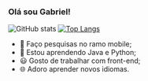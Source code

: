 ###                                                                   Olá sou Gabriel!

![GitHub stats](https://github-readme-stats.vercel.app/api?username=GabrielBBarros&show_icons=true&theme=radical)     [![Top Langs](https://github-readme-stats.vercel.app/api/top-langs/?username=GabrielBBarros&hide_progress=true&theme=radical)](https://github.com/anuraghazra/github-readme-stats)


- 🔭 Faço pesquisas no ramo mobile;
- 🌱 Estou aprendendo Java e Python;
- 😃 Gosto de trabalhar com front-end;
- 🌐 Adoro aprender novos idiomas.

